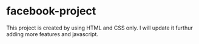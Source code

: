# facebook-project
This project is created by using HTML and CSS only.
I will update it furthur adding more features and javascript.
